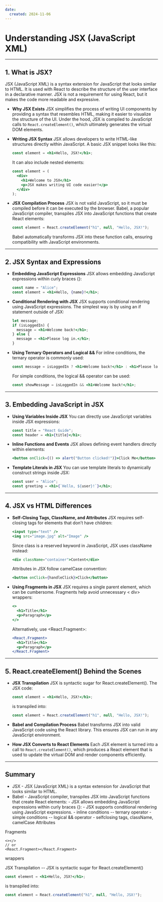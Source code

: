 ```yaml
---
date: 
  created: 2024-11-06
---
```



# Understanding JSX (JavaScript XML)

<!-- - **What is JSX?**
  - Why JSX Exists
  - Writing JSX Syntax
  - JSX Compilation Process
- **JSX Syntax and Expressions**
  - Embedding JavaScript Expressions
  - Conditional Rendering with JSX
  - Using Ternary Operators and Logical &&
- **Embedding JavaScript in JSX**
  - Using Variables Inside JSX
  - Inline Functions and Events
  - Template Literals in JSX
- **JSX vs HTML Differences**
  - Self-Closing Tags, ClassName, and Attributes
  - Using Fragments in JSX
- **React.createElement() Behind the Scenes**
  - JSX Transpilation
  - Babel and Compilation Process
  - How JSX Converts to React Elements -->

---

## **1. What is JSX?**

JSX (JavaScript XML) is a syntax extension for JavaScript that looks similar to HTML. It is used with React to describe the structure of the user interface in a declarative manner. JSX is not a requirement for using React, but it makes the code more readable and expressive.

- **Why JSX Exists**
    JSX simplifies the process of writing UI components by providing a syntax that resembles HTML, making it easier to visualize the structure of the UI. Under the hood, JSX is compiled to JavaScript calls to `React.createElement()`, which ultimately generates the virtual DOM elements.

- **Writing JSX Syntax**
    JSX allows developers to write HTML-like structures directly within JavaScript.
    A basic JSX snippet looks like this:

    ```jsx
    const element = <h1>Hello, JSX!</h1>;
    ```

    It can also include nested elements:

    ```jsx title="nested elements" linenums="1" hl_lines="2-5"
    const element = (
      <div>
        <h1>Welcome to JSX</h1>
        <p>JSX makes writing UI code easier!</p>
      </div>
    );
    ```

- **JSX Compilation Process**
    JSX is not valid JavaScript, so it must be compiled before it can be executed by the browser. Babel, a popular JavaScript compiler, transpiles JSX into JavaScript functions that create React elements:

    ```jsx
    const element = React.createElement("h1", null, "Hello, JSX!");
    ```

    Babel automatically transforms JSX into these function calls, ensuring compatibility with JavaScript environments.

---

## **2. JSX Syntax and Expressions**

- **Embedding JavaScript Expressions**
    JSX allows embedding JavaScript expressions within curly braces {}:

    ```jsx
    const name = "Alice";
    const element = <h1>Hello, {name}!</h1>;
    ```

- **Conditional Rendering with JSX**
    JSX supports conditional rendering using JavaScript expressions. The simplest way is by using an if statement outside of JSX:

    ```jsx
    let message;
    if (isLoggedIn) {
      message = <h1>Welcome back!</h1>;
    } else {
      message = <h1>Please log in.</h1>;
    }
    ```

- **Using Ternary Operators and Logical &&**
    For inline conditions, the ternary operator is commonly used:

    ```jsx
    const message = isLoggedIn ? <h1>Welcome back!</h1> : <h1>Please log in.</h1>;
    ```

    For simple conditions, the logical && operator can be used:

    ```jsx
    const showMessage = isLoggedIn && <h1>Welcome back!</h1>;
    ```

---

## **3. Embedding JavaScript in JSX**

- **Using Variables Inside JSX**
    You can directly use JavaScript variables inside JSX expressions:

    ```jsx
    const title = "React Guide";
    const header = <h1>{title}</h1>;
    ```

- **Inline Functions and Events**
    JSX allows defining event handlers directly within elements:

    ```jsx
    <button onClick={() => alert("Button clicked!")}>Click Me</button>
    ```

- **Template Literals in JSX**
    You can use template literals to dynamically construct strings inside JSX:

    ```jsx
    const user = "Alice";
    const greeting = <h1>{`Hello, ${user}!`}</h1>;
    ```

---

## **4. JSX vs HTML Differences**

- **Self-Closing Tags, ClassName, and Attributes**
    JSX requires self-closing tags for elements that don’t have children:

    ```jsx
    <input type="text" />
    <img src="image.jpg" alt="Image" />
    ```

    Since class is a reserved keyword in JavaScript, JSX uses className instead:

    ```jsx
    <div className="container">Content</div>
    ```

    Attributes in JSX follow camelCase convention:

    ```jsx
    <button onClick={handleClick}>Click</button>
    ```

- **Using Fragments in JSX**
    JSX requires a single parent element, which can be cumbersome. Fragments help avoid unnecessary < div> wrappers:

    ```jsx
    <>
      <h1>Title</h1>
      <p>Paragraph</p>
    </>
    ```

    Alternatively, use <React.Fragment>:

    ```jsx
    <React.Fragment>
      <h1>Title</h1>
      <p>Paragraph</p>
    </React.Fragment>
    ```

---

## **5. React.createElement() Behind the Scenes**

- **JSX Transpilation**
    JSX is syntactic sugar for React.createElement(). The JSX code:

    ```jsx
    const element = <h1>Hello, JSX!</h1>;
    ```

    is transpiled into:

    ```jsx
    const element = React.createElement("h1", null, "Hello, JSX!");
    ```

- **Babel and Compilation Process**
    Babel transforms JSX into valid JavaScript code using the React library. This ensures JSX can run in any JavaScript environment.

- **How JSX Converts to React Elements**
    Each JSX element is turned into a call to `React.createElement()`, which produces a React element that is used to update the virtual DOM and render components efficiently.

---

## **Summary**

- JSX - JSX (JavaScript XML) is a syntax extension for JavaScript that looks similar to HTML.
- Babel - JavaScript compiler, transpiles JSX into JavaScript functions that create React elements:
      - JSX allows embedding JavaScript expressions within curly braces {}:
      - JSX supports conditional rendering using JavaScript expressions.
      - inline conditions -- ternary operator
      - simple conditions -- logical && operator
      - selfclosing tags, className, camelCase Attributes

Fragments

```react
<></>
// or 
<React.Fragment></React.Fragment>
```

wrappers

JSX Transpilation -- JSX is syntactic sugar for React.createElement()

  ```jsx
  const element = <h1>Hello, JSX!</h1>;
  ```

is transpiled into:

  ```jsx
  const element = React.createElement("h1", null, "Hello, JSX!");
  ```
